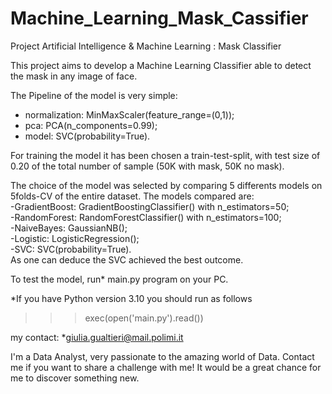 # Machine_Learning_Mask_Cassifier
Project Artificial Intelligence & Machine Learning : Mask Classifier

This project aims to develop a Machine Learning Classifier able to detect the mask in any image of face.

The Pipeline of the model is very simple:
- normalization:  MinMaxScaler(feature_range=(0,1));
- pca:            PCA(n_components=0.99); 
- model:          SVC(probability=True).

For training the model it has been chosen a train-test-split, with test size of 0.20 of the total number of sample (50K with mask, 50K no mask).

The choice of the model was selected by comparing 5 differents models on 5folds-CV of the entire dataset. The models compared are:  
-GradientBoost: GradientBoostingClassifier() with n_estimators=50;  
-RandomForest:  RandomForestClassifier() with n_estimators=100;  
-NaiveBayes: GaussianNB();  
-Logistic: LogisticRegression();  
-SVC: SVC(probability=True).  
As one can deduce the SVC achieved the best outcome.

To test the model, run* main.py program on your PC.

*If you have Python version 3.10 you should run as follows
>>>exec(open('main.py').read())

my contact:
  *giulia.gualtieri@mail.polimi.it

I'm a Data Analyst, very passionate to the amazing world of Data.
Contact me if you want to share a challenge with me! It would be a great chance for me to discover something new.
